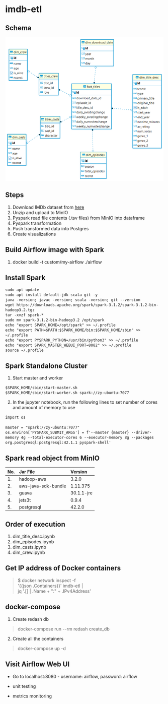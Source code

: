 # imdb-etl

## Schema
![schema](./images/schema.png)

## Steps
1. Download IMDb dataset from [here](https://datasets.imdbws.com/)
2. Unzip and upload to MinIO
3. Pyspark read file contents (.tsv files) from MinIO into dataframe
4. Pyspark transformation
5. Push transformed data into Postgres
6. Create visualizations

## Build Airflow image with Spark
1. docker build -t custom/my-airflow ./airflow

## Install Spark
```
sudo apt update  
sudo apt install default-jdk scala git -y
java -version; javac -version; scala -version; git --version
wget https://downloads.apache.org/spark/spark-3.1.2/spark-3.1.2-bin-hadoop3.2.tgz
tar -xvzf spark-*
sudo mv spark-3.1.2-bin-hadoop3.2 /opt/spark
echo "export SPARK_HOME=/opt/spark" >> ~/.profile
echo "export PATH=$PATH:$SPARK_HOME/bin:$SPARK_HOME/sbin" >> ~/.profile
echo "export PYSPARK_PYTHON=/usr/bin/python3" >> ~/.profile
echo "export SPARK_MASTER_WEBUI_PORT=8082" >> ~/.profile
source ~/.profile
```

## Spark Standalone Cluster
1. Start master and worker
```
$SPARK_HOME/sbin/start-master.sh
$SPARK_HOME/sbin/start-worker.sh spark://zy-ubuntu:7077 
```

2. In the jupyter notebook, run the following lines to set number of cores and amount of memory to use
```
import os

master = "spark://zy-ubuntu:7077"  
os.environ['PYSPARK_SUBMIT_ARGS'] = f'--master {master} --driver-memory 4g --total-executor-cores 6 --executor-memory 8g --packages org.postgresql:postgresql:42.1.1 pyspark-shell'
```

## Spark read object from MinIO
| No. | Jar File            | Version       |
| :-  | :-                  | :-            |
| 1.  | hadoop-aws          | 3.2.0         |
| 2.  | aws-java-sdk-bundle | 1.11.375      |
| 3.  | guava               | 30.1.1-jre    |
| 4.  | jets3t              | 0.9.4         |
| 5.  | postgresql          | 42.2.0        |

## Order of execution
1. dim_title_desc.ipynb
2. dim_episodes.ipynb
3. dim_casts.ipynb
4. dim_crew.ipynb

## Get IP address of Docker containers
> $ docker network inspect -f \
'{{json .Containers}}' imdb-etl | \
jq '.[] | .Name + ":" + .IPv4Address'

## docker-compose
1. Create redash db
> docker-compose run --rm redash create_db
2. Create all the containers
> docker-compose up -d 

## Visit Airflow Web UI 
- Go to localhost:8080 - username: airflow, password: airflow

- unit testing 
- metrics monitoring
